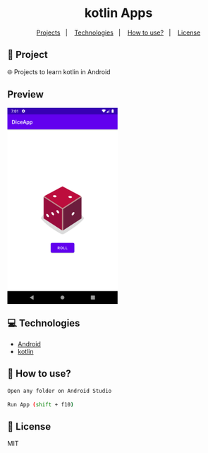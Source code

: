 <h1 align="center">
  kotlin Apps
</h1>

<p align="center">
  <a href="#rocket-project">Projects</a>&nbsp;&nbsp;&nbsp;|&nbsp;&nbsp;&nbsp;
  <a href="#computer-technologies">Technologies</a>&nbsp;&nbsp;&nbsp;|&nbsp;&nbsp;&nbsp;
  <a href="#thinking-how-to-use">How to use?</a>&nbsp;&nbsp;&nbsp;|&nbsp;&nbsp;&nbsp;
  <a href="#memo-license">License</a>
</p>

## :rocket: Project

:globe_with_meridians:  Projects to learn kotlin in Android


## Preview

<div style="display: flex">
<img src="./.github/mobile1.png" width="250" />
</div>

## :computer: Technologies
- [Android](https://developer.android.com/)
- [kotlin](https://kotlinlang.org/)

## :thinking: How to use?

```sh
Open any folder on Android Studio
```

```sh
Run App (shift + f10)
```


## :memo: License

MIT


